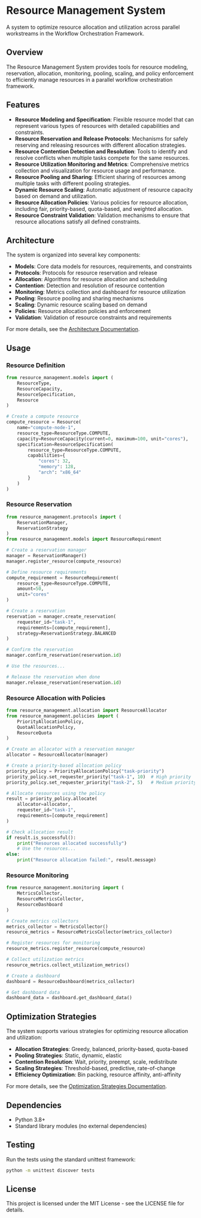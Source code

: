 # Resource Management System

A system to optimize resource allocation and utilization across parallel workstreams in the Workflow Orchestration Framework.

## Overview

The Resource Management System provides tools for resource modeling, reservation, allocation, monitoring, pooling, scaling, and policy enforcement to efficiently manage resources in a parallel workflow orchestration framework.

## Features

- **Resource Modeling and Specification**: Flexible resource model that can represent various types of resources with detailed capabilities and constraints.
- **Resource Reservation and Release Protocols**: Mechanisms for safely reserving and releasing resources with different allocation strategies.
- **Resource Contention Detection and Resolution**: Tools to identify and resolve conflicts when multiple tasks compete for the same resources.
- **Resource Utilization Monitoring and Metrics**: Comprehensive metrics collection and visualization for resource usage and performance.
- **Resource Pooling and Sharing**: Efficient sharing of resources among multiple tasks with different pooling strategies.
- **Dynamic Resource Scaling**: Automatic adjustment of resource capacity based on demand and utilization.
- **Resource Allocation Policies**: Various policies for resource allocation, including fair, priority-based, quota-based, and weighted allocation.
- **Resource Constraint Validation**: Validation mechanisms to ensure that resource allocations satisfy all defined constraints.

## Architecture

The system is organized into several key components:

- **Models**: Core data models for resources, requirements, and constraints
- **Protocols**: Protocols for resource reservation and release
- **Allocation**: Algorithms for resource allocation and scheduling
- **Contention**: Detection and resolution of resource contention
- **Monitoring**: Metrics collection and dashboard for resource utilization
- **Pooling**: Resource pooling and sharing mechanisms
- **Scaling**: Dynamic resource scaling based on demand
- **Policies**: Resource allocation policies and enforcement
- **Validation**: Validation of resource constraints and requirements

For more details, see the [Architecture Documentation](docs/architecture.md).

## Usage

### Resource Definition

```python
from resource_management.models import (
    ResourceType,
    ResourceCapacity,
    ResourceSpecification,
    Resource
)

# Create a compute resource
compute_resource = Resource(
    name="compute-node-1",
    resource_type=ResourceType.COMPUTE,
    capacity=ResourceCapacity(current=0, maximum=100, unit="cores"),
    specification=ResourceSpecification(
        resource_type=ResourceType.COMPUTE,
        capabilities={
            "cores": 32,
            "memory": 128,
            "arch": "x86_64"
        }
    )
)
```

### Resource Reservation

```python
from resource_management.protocols import (
    ReservationManager,
    ReservationStrategy
)
from resource_management.models import ResourceRequirement

# Create a reservation manager
manager = ReservationManager()
manager.register_resource(compute_resource)

# Define resource requirements
compute_requirement = ResourceRequirement(
    resource_type=ResourceType.COMPUTE,
    amount=50,
    unit="cores"
)

# Create a reservation
reservation = manager.create_reservation(
    requester_id="task-1",
    requirements=[compute_requirement],
    strategy=ReservationStrategy.BALANCED
)

# Confirm the reservation
manager.confirm_reservation(reservation.id)

# Use the resources...

# Release the reservation when done
manager.release_reservation(reservation.id)
```

### Resource Allocation with Policies

```python
from resource_management.allocation import ResourceAllocator
from resource_management.policies import (
    PriorityAllocationPolicy,
    QuotaAllocationPolicy,
    ResourceQuota
)

# Create an allocator with a reservation manager
allocator = ResourceAllocator(manager)

# Create a priority-based allocation policy
priority_policy = PriorityAllocationPolicy("task-priority")
priority_policy.set_requester_priority("task-1", 10)  # High priority
priority_policy.set_requester_priority("task-2", 5)   # Medium priority

# Allocate resources using the policy
result = priority_policy.allocate(
    allocator=allocator,
    requester_id="task-1",
    requirements=[compute_requirement]
)

# Check allocation result
if result.is_successful():
    print("Resources allocated successfully")
    # Use the resources...
else:
    print("Resource allocation failed:", result.message)
```

### Resource Monitoring

```python
from resource_management.monitoring import (
    MetricsCollector,
    ResourceMetricsCollector,
    ResourceDashboard
)

# Create metrics collectors
metrics_collector = MetricsCollector()
resource_metrics = ResourceMetricsCollector(metrics_collector)

# Register resources for monitoring
resource_metrics.register_resource(compute_resource)

# Collect utilization metrics
resource_metrics.collect_utilization_metrics()

# Create a dashboard
dashboard = ResourceDashboard(metrics_collector)

# Get dashboard data
dashboard_data = dashboard.get_dashboard_data()
```

## Optimization Strategies

The system supports various strategies for optimizing resource allocation and utilization:

- **Allocation Strategies**: Greedy, balanced, priority-based, quota-based
- **Pooling Strategies**: Static, dynamic, elastic
- **Contention Resolution**: Wait, priority, preempt, scale, redistribute
- **Scaling Strategies**: Threshold-based, predictive, rate-of-change
- **Efficiency Optimization**: Bin packing, resource affinity, anti-affinity

For more details, see the [Optimization Strategies Documentation](docs/optimization_strategies.md).

## Dependencies

- Python 3.8+
- Standard library modules (no external dependencies)

## Testing

Run the tests using the standard unittest framework:

```bash
python -m unittest discover tests
```

## License

This project is licensed under the MIT License - see the LICENSE file for details.

